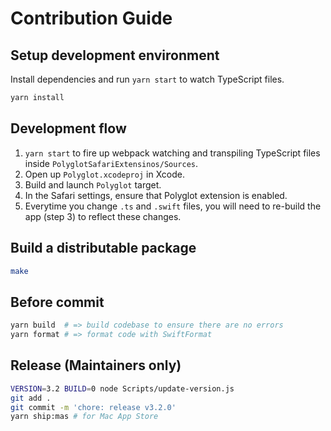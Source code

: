 # Contribution Guide

## Setup development environment

Install dependencies and run `yarn start` to watch TypeScript files.

```bash
yarn install
```

## Development flow

1. `yarn start` to fire up webpack watching and transpiling TypeScript files inside `PolyglotSafariExtensinos/Sources`.
1. Open up `Polyglot.xcodeproj` in Xcode.
1. Build and launch `Polyglot` target.
1. In the Safari settings, ensure that Polyglot extension is enabled.
1. Everytime you change `.ts` and `.swift` files, you will need to re-build the app (step 3) to reflect these changes.

## Build a distributable package

```bash
make
```

## Before commit

```bash
yarn build  # => build codebase to ensure there are no errors
yarn format # => format code with SwiftFormat
```

## Release (Maintainers only)

```bash
VERSION=3.2 BUILD=0 node Scripts/update-version.js
git add .
git commit -m 'chore: release v3.2.0'
yarn ship:mas # for Mac App Store
```
